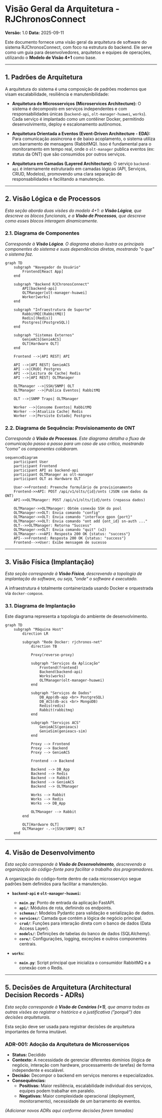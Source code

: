 # Visão Geral da Arquitetura - RJChronosConnect

**Versão:** 1.0
**Data:** 2025-09-11

Este documento fornece uma visão geral da arquitetura de software do sistema RJChronosConnect, com foco na estrutura do backend. Ele serve como um guia para desenvolvedores, arquitetos e equipes de operações, utilizando o **Modelo de Visão 4+1** como base.

---

## 1. Padrões de Arquitetura

A arquitetura do sistema é uma composição de padrões modernos que visam escalabilidade, resiliência e manutenibilidade:

-   **Arquitetura de Microsserviços (Microservices Architecture):** O sistema é decomposto em serviços independentes e com responsabilidades únicas (`backend-api`, `olt-manager-huawei`, `works`). Cada serviço é implantado como um contêiner Docker, permitindo desenvolvimento, deploy e escalonamento autônomos.

-   **Arquitetura Orientada a Eventos (Event-Driven Architecture - EDA):** Para comunicação assíncrona e de baixo acoplamento, o sistema utiliza um barramento de mensagens (RabbitMQ). Isso é fundamental para o monitoramento em tempo real, onde o `olt-manager` publica eventos (ex: status da ONT) que são consumidos por outros serviços.

-   **Arquitetura em Camadas (Layered Architecture):** O serviço `backend-api` é internamente estruturado em camadas lógicas (API, Serviços, CRUD, Modelos), promovendo uma clara separação de responsabilidades e facilitando a manutenção.

---

## 2. Visão Lógica e de Processos

*Esta seção aborda duas visões do modelo 4+1: a **Visão Lógica**, que descreve os blocos funcionais, e a **Visão de Processos**, que descreve como esses blocos interagem dinamicamente.*

### 2.1. Diagrama de Componentes

*Corresponde à **Visão Lógica**. O diagrama abaixo ilustra os principais componentes do sistema e suas dependências diretas, mostrando "o que" o sistema faz.*

```mermaid
graph TD
    subgraph "Navegador do Usuário"
        Frontend[React App]
    end

    subgraph "Backend RJChronosConnect"
        API[backend-api]
        OLTManager[olt-manager-huawei]
        Worker[works]
    end

    subgraph "Infraestrutura de Suporte"
        RabbitMQ[(RabbitMQ)]
        Redis[(Redis)]
        Postgres[(PostgreSQL)]
    end

    subgraph "Sistemas Externos"
        GenieACS[GenieACS]
        OLT[Hardware OLT]
    end

    Frontend -->|API REST| API

    API -->|API REST| GenieACS
    API -->|CRUD| Postgres
    API -->|Leitura de Cache| Redis
    API -->|API REST| OLTManager

    OLTManager -->|SSH/SNMP| OLT
    OLTManager -->|Publica Eventos| RabbitMQ

    OLT -->|SNMP Traps| OLTManager

    Worker -->|Consome Eventos| RabbitMQ
    Worker -->|Atualiza Cache| Redis
    Worker -->|Persiste Estado| Postgres
```

### 2.2. Diagrama de Sequência: Provisionamento de ONT

*Corresponde à **Visão de Processos**. Este diagrama detalha o fluxo de comunicação passo a passo para um caso de uso crítico, mostrando "como" os componentes colaboram.*

```mermaid
sequenceDiagram
    participant User
    participant Frontend
    participant API as backend-api
    participant OLTManager as olt-manager
    participant OLT as Hardware OLT

    User->>Frontend: Preenche formulário de provisionamento
    Frontend->>API: POST /api/v1/olts/{id}/onts (JSON com dados da ONT)
    API->>OLTManager: POST /api/v1/olts/{id}/onts (repassa dados)
    
    OLTManager->>OLTManager: Obtém conexão SSH do pool
    OLTManager->>OLT: Envia comando "config"
    OLTManager->>OLT: Envia comando "interface gpon {port}"
    OLTManager->>OLT: Envia comando "ont add {ont_id} sn-auth ..."
    OLT-->>OLTManager: Retorna "Success"
    OLTManager->>OLT: Envia comando "quit" (x2)
    OLTManager-->>API: Resposta 200 OK {status: "success"}
    API-->>Frontend: Resposta 200 OK {status: "success"}
    Frontend-->>User: Exibe mensagem de sucesso
```

---

## 3. Visão Física (Implantação)

*Esta seção corresponde à **Visão Física**, descrevendo a topologia de implantação do software, ou seja, "onde" o software é executado.*

A infraestrutura é totalmente containerizada usando Docker e orquestrada via `docker-compose`.

### 3.1. Diagrama de Implantação

Este diagrama representa a topologia do ambiente de desenvolvimento.

```mermaid
graph TD
    subgraph "Máquina Host"
        direction LR
        
        subgraph "Rede Docker: rjchronos-net"
            direction TB
            
            Proxy(reverse-proxy)

            subgraph "Serviços da Aplicação"
                Frontend(frontend)
                Backend(backend-api)
                Works(works)
                OLTManager(olt-manager-huawei)
            end

            subgraph "Serviços de Dados"
                DB_App(db-app <br> PostgreSQL)
                DB_ACS(db-acs <br> MongoDB)
                Redis(redis)
                Rabbit(rabbitmq)
            end

            subgraph "Serviços ACS"
                GenieACS(genieacs)
                GenieSim(genieacs-sim)
            end

            Proxy --> Frontend
            Proxy --> Backend
            Proxy --> GenieACS

            Frontend --> Backend

            Backend --> DB_App
            Backend --> Redis
            Backend --> Rabbit
            Backend --> GenieACS
            Backend --> OLTManager

            Works --> Rabbit
            Works --> Redis
            Works --> DB_App

            OLTManager --> Rabbit
        end

        OLT[Hardware OLT]
        OLTManager -.->|SSH/SNMP| OLT
    end
```

---

## 4. Visão de Desenvolvimento

*Esta seção corresponde à **Visão de Desenvolvimento**, descrevendo a organização do código-fonte para facilitar o trabalho dos programadores.*

A organização do código-fonte dentro de cada microsserviço segue padrões bem definidos para facilitar a manutenção.

-   **`backend-api` e `olt-manager-huawei`:**
    -   **`main.py`**: Ponto de entrada da aplicação FastAPI.
    -   **`api/`**: Módulos de rota, definindo os endpoints.
    -   **`schemas/`**: Modelos Pydantic para validação e serialização de dados.
    -   **`services/`**: Camada que contém a lógica de negócio principal.
    -   **`crud/`**: Funções para interação direta com o banco de dados (Data Access Layer).
    -   **`models/`**: Definições de tabelas do banco de dados (SQLAlchemy).
    -   **`core/`**: Configurações, logging, exceções e outros componentes centrais.

-   **`works`:**
    -   **`main.py`**: Script principal que inicializa o consumidor RabbitMQ e a conexão com o Redis.

---

## 5. Decisões de Arquitetura (Architectural Decision Records - ADRs)

*Esta seção corresponde à **Visão de Cenários (+1)**, que amarra todas as outras visões ao registrar o histórico e a justificativa ("porquê") das decisões arquiteturais.*

Esta seção deve ser usada para registrar decisões de arquitetura importantes de forma imutável.

### ADR-001: Adoção da Arquitetura de Microsserviços

-   **Status:** Decidido
-   **Contexto:** A necessidade de gerenciar diferentes domínios (lógica de negócio, interação com hardware, processamento de tarefas) de forma independente e escalável.
-   **Decisão:** Decompor o backend em serviços menores e especializados.
-   **Consequências:**
    -   **Positivas:** Maior resiliência, escalabilidade individual dos serviços, equipes podem trabalhar em paralelo.
    -   **Negativas:** Maior complexidade operacional (deployment, monitoramento), necessidade de um barramento de eventos.

*(Adicionar novos ADRs aqui conforme decisões forem tomadas)*